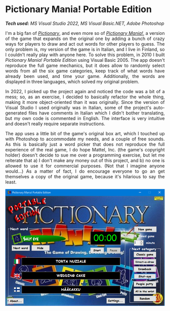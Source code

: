 # Pictionary Mania! Portable Edition

_**Tech used:** MS Visual Studio 2022, MS Visual Basic.NET, Adobe Photoshop_

<p align="justify">I'm a big fan of <a href="https://en.wikipedia.org/wiki/Pictionary"><i>Pictionary</i></a>, and even more so of <a href="https://boardgamegeek.com/boardgame/24118/pictionary-mania"><i>Pictionary Mania!</i></a>, a version of the game that expands on the original one by adding a bunch of crazy ways for players to draw and act out words for other players to guess. The only problem is, my version of the game is in Italian, and I live in Finland, so I couldn't really play with anyone here. To solve this problem, in 2010 I built <i>Pictionary Mania! Portable Edition</i> using Visual Basic 2005. The app doesn't reproduce the full game mechanics, but it does allow to randomly select words from all the six game categories, keep track of what words have already been used, and time your game. Additionally, the words are displayed in three languages, which solved my original problem.</p>

<p align="justify">In 2022, I picked up the project again and noticed the code was a bit of a mess; so, as an exercise, I decided to basically refactor the whole thing, making it more object-oriented than it was originally. Since the version of Visual Studio I used originally was in Italian, some of the project's auto-generated files have comments in Italian which I didn't bother translating, but my own code is commented in English. The interface is very intuitive and doesn't really require separate instructions.</a>

<p align="justify">The app uses a little bit of the game's original box art, which I touched up with Photoshop to accommodate my needs, and a couple of free sounds. As this is basically just a word picker that does not reproduce the full experience of the real game, I do hope Mattel, Inc. (the game's copyright holder) doesn't decide to sue me over a programming exercise, but let me reiterate that a) I don't make any money out of this project, and b) no one is allowed to use it for commercial purposes. (Not that I imagine anyone would...) As a matter of fact, I do encourage everyone to go an get themselves a copy of the original game, because it's hilarious to say the least.</p>

<p align="center">
    <img src="../git_thumbs/pictionary.jpg">
</p>





